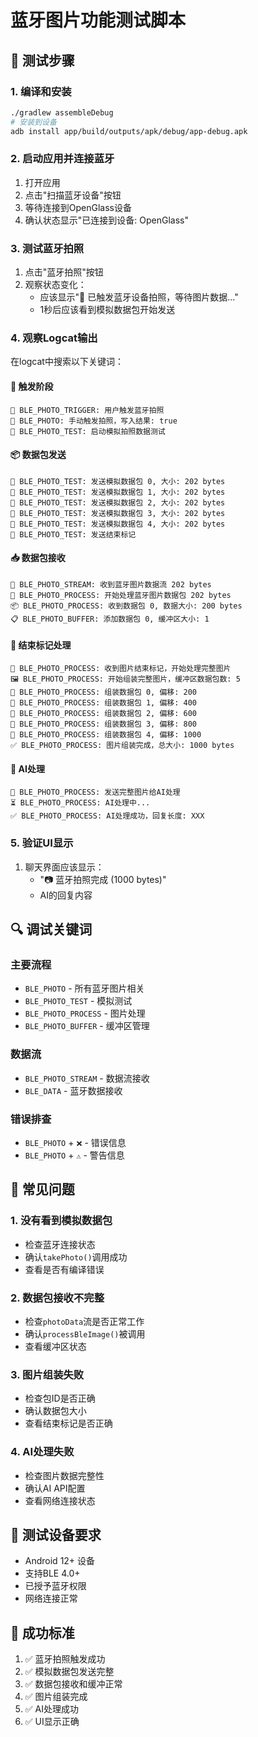# 蓝牙图片功能测试脚本

## 🧪 测试步骤

### 1. 编译和安装
```bash
./gradlew assembleDebug
# 安装到设备
adb install app/build/outputs/apk/debug/app-debug.apk
```

### 2. 启动应用并连接蓝牙
1. 打开应用
2. 点击"扫描蓝牙设备"按钮
3. 等待连接到OpenGlass设备
4. 确认状态显示"已连接到设备: OpenGlass"

### 3. 测试蓝牙拍照
1. 点击"蓝牙拍照"按钮
2. 观察状态变化：
   - 应该显示"📸 已触发蓝牙设备拍照，等待图片数据..."
   - 1秒后应该看到模拟数据包开始发送

### 4. 观察Logcat输出
在logcat中搜索以下关键词：

#### 🚀 触发阶段
```
🚀 BLE_PHOTO_TRIGGER: 用户触发蓝牙拍照
📸 BLE_PHOTO: 手动触发拍照，写入结果: true
🧪 BLE_PHOTO_TEST: 启动模拟拍照数据测试
```

#### 📦 数据包发送
```
🧪 BLE_PHOTO_TEST: 发送模拟数据包 0, 大小: 202 bytes
🧪 BLE_PHOTO_TEST: 发送模拟数据包 1, 大小: 202 bytes
🧪 BLE_PHOTO_TEST: 发送模拟数据包 2, 大小: 202 bytes
🧪 BLE_PHOTO_TEST: 发送模拟数据包 3, 大小: 202 bytes
🧪 BLE_PHOTO_TEST: 发送模拟数据包 4, 大小: 202 bytes
🧪 BLE_PHOTO_TEST: 发送结束标记
```

#### 📥 数据包接收
```
📸 BLE_PHOTO_STREAM: 收到蓝牙图片数据流 202 bytes
🔄 BLE_PHOTO_PROCESS: 开始处理蓝牙图片数据包 202 bytes
📦 BLE_PHOTO_PROCESS: 收到数据包 0, 数据大小: 200 bytes
📋 BLE_PHOTO_BUFFER: 添加数据包 0, 缓冲区大小: 1
```

#### 🏁 结束标记处理
```
🏁 BLE_PHOTO_PROCESS: 收到图片结束标记，开始处理完整图片
🖼️ BLE_PHOTO_PROCESS: 开始组装完整图片，缓冲区数据包数: 5
🔗 BLE_PHOTO_PROCESS: 组装数据包 0, 偏移: 200
🔗 BLE_PHOTO_PROCESS: 组装数据包 1, 偏移: 400
🔗 BLE_PHOTO_PROCESS: 组装数据包 2, 偏移: 600
🔗 BLE_PHOTO_PROCESS: 组装数据包 3, 偏移: 800
🔗 BLE_PHOTO_PROCESS: 组装数据包 4, 偏移: 1000
✅ BLE_PHOTO_PROCESS: 图片组装完成，总大小: 1000 bytes
```

#### 🤖 AI处理
```
🤖 BLE_PHOTO_PROCESS: 发送完整图片给AI处理
⏳ BLE_PHOTO_PROCESS: AI处理中...
✅ BLE_PHOTO_PROCESS: AI处理成功，回复长度: XXX
```

### 5. 验证UI显示
1. 聊天界面应该显示：
   - "📷 蓝牙拍照完成 (1000 bytes)"
   - AI的回复内容

## 🔍 调试关键词

### 主要流程
- `BLE_PHOTO` - 所有蓝牙图片相关
- `BLE_PHOTO_TEST` - 模拟测试
- `BLE_PHOTO_PROCESS` - 图片处理
- `BLE_PHOTO_BUFFER` - 缓冲区管理

### 数据流
- `BLE_PHOTO_STREAM` - 数据流接收
- `BLE_DATA` - 蓝牙数据接收

### 错误排查
- `BLE_PHOTO` + `❌` - 错误信息
- `BLE_PHOTO` + `⚠️` - 警告信息

## 🚨 常见问题

### 1. 没有看到模拟数据包
- 检查蓝牙连接状态
- 确认`takePhoto()`调用成功
- 查看是否有编译错误

### 2. 数据包接收不完整
- 检查`photoData`流是否正常工作
- 确认`processBleImage()`被调用
- 查看缓冲区状态

### 3. 图片组装失败
- 检查包ID是否正确
- 确认数据包大小
- 查看结束标记是否正确

### 4. AI处理失败
- 检查图片数据完整性
- 确认AI API配置
- 查看网络连接状态

## 📱 测试设备要求

- Android 12+ 设备
- 支持BLE 4.0+
- 已授予蓝牙权限
- 网络连接正常

## 🎯 成功标准

1. ✅ 蓝牙拍照触发成功
2. ✅ 模拟数据包发送完整
3. ✅ 数据包接收和缓冲正常
4. ✅ 图片组装完成
5. ✅ AI处理成功
6. ✅ UI显示正确
